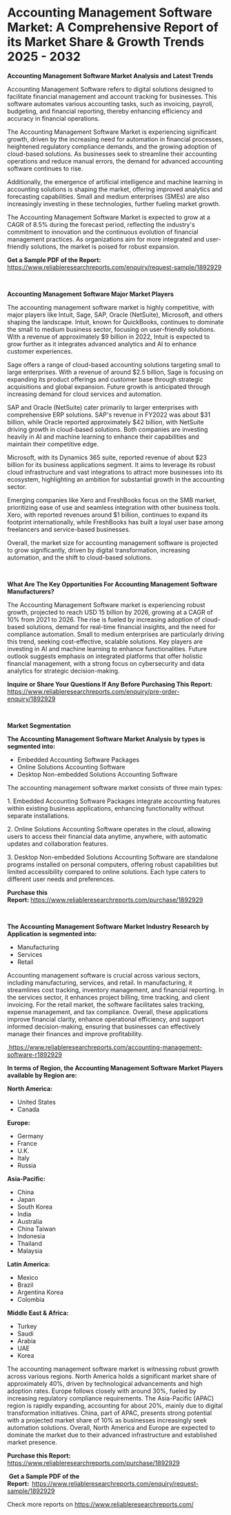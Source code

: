<p><h1>Accounting Management Software Market: A Comprehensive Report of its Market Share & Growth Trends 2025 - 2032</h1></p><p><strong>Accounting Management Software Market Analysis and Latest Trends</strong></p>
<p><p>Accounting Management Software refers to digital solutions designed to facilitate financial management and account tracking for businesses. This software automates various accounting tasks, such as invoicing, payroll, budgeting, and financial reporting, thereby enhancing efficiency and accuracy in financial operations. </p><p>The Accounting Management Software Market is experiencing significant growth, driven by the increasing need for automation in financial processes, heightened regulatory compliance demands, and the growing adoption of cloud-based solutions. As businesses seek to streamline their accounting operations and reduce manual errors, the demand for advanced accounting software continues to rise. </p><p>Additionally, the emergence of artificial intelligence and machine learning in accounting solutions is shaping the market, offering improved analytics and forecasting capabilities. Small and medium enterprises (SMEs) are also increasingly investing in these technologies, further fueling market growth. </p><p>The Accounting Management Software Market is expected to grow at a CAGR of 8.5% during the forecast period, reflecting the industry's commitment to innovation and the continuous evolution of financial management practices. As organizations aim for more integrated and user-friendly solutions, the market is poised for robust expansion.</p></p>
<p><strong>Get a Sample PDF of the Report:&nbsp;</strong> <a href="https://www.reliableresearchreports.com/enquiry/request-sample/1892929?utm_campaign=2255&utm_medium=2&utm_source=Github&utm_content=ia&utm_term=10032025&utm_id=accounting-management-software">https://www.reliableresearchreports.com/enquiry/request-sample/1892929</a></p>
<p>&nbsp;</p>
<p><strong>Accounting Management Software Major Market Players</strong></p>
<p><p>The accounting management software market is highly competitive, with major players like Intuit, Sage, SAP, Oracle (NetSuite), Microsoft, and others shaping the landscape. Intuit, known for QuickBooks, continues to dominate the small to medium business sector, focusing on user-friendly solutions. With a revenue of approximately $9 billion in 2022, Intuit is expected to grow further as it integrates advanced analytics and AI to enhance customer experiences.</p><p>Sage offers a range of cloud-based accounting solutions targeting small to large enterprises. With a revenue of around $2.5 billion, Sage is focusing on expanding its product offerings and customer base through strategic acquisitions and global expansion. Future growth is anticipated through increasing demand for cloud services and automation.</p><p>SAP and Oracle (NetSuite) cater primarily to larger enterprises with comprehensive ERP solutions. SAP's revenue in FY2022 was about $31 billion, while Oracle reported approximately $42 billion, with NetSuite driving growth in cloud-based solutions. Both companies are investing heavily in AI and machine learning to enhance their capabilities and maintain their competitive edge.</p><p>Microsoft, with its Dynamics 365 suite, reported revenue of about $23 billion for its business applications segment. It aims to leverage its robust cloud infrastructure and vast integrations to attract more businesses into its ecosystem, highlighting an ambition for substantial growth in the accounting sector.</p><p>Emerging companies like Xero and FreshBooks focus on the SMB market, prioritizing ease of use and seamless integration with other business tools. Xero, with reported revenues around $1 billion, continues to expand its footprint internationally, while FreshBooks has built a loyal user base among freelancers and service-based businesses.</p><p>Overall, the market size for accounting management software is projected to grow significantly, driven by digital transformation, increasing automation, and the shift to cloud-based solutions.</p></p>
<p>&nbsp;</p>
<p><strong>What Are The Key Opportunities For Accounting Management Software Manufacturers?</strong></p>
<p><p>The Accounting Management Software market is experiencing robust growth, projected to reach USD 15 billion by 2026, growing at a CAGR of 10% from 2021 to 2026. The rise is fueled by increasing adoption of cloud-based solutions, demand for real-time financial insights, and the need for compliance automation. Small to medium enterprises are particularly driving this trend, seeking cost-effective, scalable solutions. Key players are investing in AI and machine learning to enhance functionalities. Future outlook suggests emphasis on integrated platforms that offer holistic financial management, with a strong focus on cybersecurity and data analytics for strategic decision-making.</p></p>
<p><strong>Inquire or Share Your Questions If Any Before Purchasing This Report:</strong> <a href="https://www.reliableresearchreports.com/enquiry/pre-order-enquiry/1892929?utm_campaign=2255&utm_medium=2&utm_source=Github&utm_content=ia&utm_term=10032025&utm_id=accounting-management-software">https://www.reliableresearchreports.com/enquiry/pre-order-enquiry/1892929</a></p>
<p>&nbsp;</p>
<p><strong>Market Segmentation</strong></p>
<p><strong>The Accounting Management Software Market Analysis by types is segmented into:</strong></p>
<p><ul><li>Embedded Accounting Software Packages</li><li>Online Solutions Accounting Software</li><li>Desktop Non-embedded Solutions Accounting Software</li></ul></p>
<p><p>The accounting management software market consists of three main types: </p><p>1. Embedded Accounting Software Packages integrate accounting features within existing business applications, enhancing functionality without separate installations. </p><p>2. Online Solutions Accounting Software operates in the cloud, allowing users to access their financial data anytime, anywhere, with automatic updates and collaboration features. </p><p>3. Desktop Non-embedded Solutions Accounting Software are standalone programs installed on personal computers, offering robust capabilities but limited accessibility compared to online solutions. Each type caters to different user needs and preferences.</p></p>
<p><strong>Purchase this Report:&nbsp;</strong><a href="https://www.reliableresearchreports.com/purchase/1892929?utm_campaign=2255&utm_medium=2&utm_source=Github&utm_content=ia&utm_term=10032025&utm_id=accounting-management-software">https://www.reliableresearchreports.com/purchase/1892929</a></p>
<p>&nbsp;</p>
<p><strong>The Accounting Management Software Market Industry Research by Application is segmented into:</strong></p>
<p><ul><li>Manufacturing</li><li>Services</li><li>Retail</li></ul></p>
<p><p>Accounting management software is crucial across various sectors, including manufacturing, services, and retail. In manufacturing, it streamlines cost tracking, inventory management, and financial reporting. In the services sector, it enhances project billing, time tracking, and client invoicing. For the retail market, the software facilitates sales tracking, expense management, and tax compliance. Overall, these applications improve financial clarity, enhance operational efficiency, and support informed decision-making, ensuring that businesses can effectively manage their finances and improve profitability.</p></p>
<p><a href="https://www.reliableresearchreports.com/accounting-management-software-r1892929?utm_campaign=2255&utm_medium=2&utm_source=Github&utm_content=ia&utm_term=10032025&utm_id=accounting-management-software">&nbsp;https://www.reliableresearchreports.com/accounting-management-software-r1892929</a></p>
<p><strong>In terms of Region, the Accounting Management Software Market Players available by Region are:</strong></p>
<p>
    <p> <strong> North America: </strong>
        <ul>
            <li>United States</li>
            <li>Canada</li>
        </ul>
        </p> 
    <p> <strong> Europe: </strong>
        <ul>
            <li>Germany</li>
            <li>France</li>
            <li>U.K.</li>
            <li>Italy</li>
            <li>Russia</li>
        </ul>
        </p> 
    <p> <strong> Asia-Pacific: </strong>
        <ul>
            <li>China</li>
            <li>Japan</li>
            <li>South Korea</li>
            <li>India</li>
            <li>Australia</li>
            <li>China Taiwan</li>
            <li>Indonesia</li>
            <li>Thailand</li>
            <li>Malaysia</li>
        </ul>
        </p> 
    <p> <strong> Latin America: </strong>
        <ul>
            <li>Mexico</li>
            <li>Brazil</li>
            <li>Argentina Korea</li>
            <li>Colombia</li>
        </ul>
        </p> 
    <p> <strong> Middle East & Africa: </strong>
        <ul>
            <li>Turkey</li>
            <li>Saudi</li>
            <li>Arabia</li>
            <li>UAE</li>
            <li>Korea</li>
        </ul>
    </p>
    </p>
<p><p>The accounting management software market is witnessing robust growth across various regions. North America holds a significant market share of approximately 40%, driven by technological advancements and high adoption rates. Europe follows closely with around 30%, fueled by increasing regulatory compliance requirements. The Asia-Pacific (APAC) region is rapidly expanding, accounting for about 20%, mainly due to digital transformation initiatives. China, part of APAC, presents strong potential with a projected market share of 10% as businesses increasingly seek automation solutions. Overall, North America and Europe are expected to dominate the market due to their advanced infrastructure and established market presence.</p></p>
<p><strong>Purchase this Report: </strong><a href="https://www.reliableresearchreports.com/purchase/1892929?utm_campaign=2255&utm_medium=2&utm_source=Github&utm_content=ia&utm_term=10032025&utm_id=accounting-management-software">https://www.reliableresearchreports.com/purchase/1892929</a></p>
<p>&nbsp;<strong>Get a Sample PDF of the Report:&nbsp;&nbsp;</strong><a href="https://www.reliableresearchreports.com/enquiry/request-sample/1892929?utm_campaign=2255&utm_medium=2&utm_source=Github&utm_content=ia&utm_term=10032025&utm_id=accounting-management-software">https://www.reliableresearchreports.com/enquiry/request-sample/1892929</a></p>
<p><strong></strong></p>
<p>Check more reports on <a href="https://www.reliableresearchreports.com/?utm_campaign=2255&utm_medium=2&utm_source=Github&utm_content=ia&utm_term=10032025&utm_id=accounting-management-software">https://www.reliableresearchreports.com/</a></p>